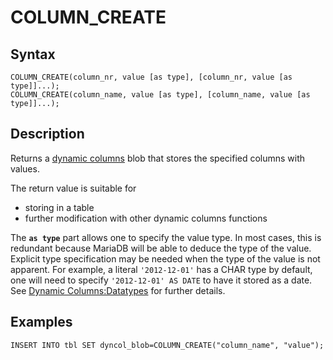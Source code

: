 
# COLUMN_CREATE

## Syntax


```
COLUMN_CREATE(column_nr, value [as type], [column_nr, value [as type]]...);
COLUMN_CREATE(column_name, value [as type], [column_name, value [as type]]...);
```

## Description


Returns a [dynamic columns](../../../../nosql/dynamic-columns-api.md) blob that stores the specified columns with values.


The return value is suitable for


* storing in a table
* further modification with other dynamic columns functions


The **`as type`** part allows one to specify the value type. In most cases,
this is redundant because MariaDB will be able to deduce the type of the
value. Explicit type specification may be needed when the type of the value is
not apparent. For example, a literal `'2012-12-01'` has a CHAR type by
default, one will need to specify `'2012-12-01' AS DATE` to have it stored as
a date. See [Dynamic Columns:Datatypes](../../../../nosql/dynamic-columns-api.md#datatypes) for further details.


## Examples


```
INSERT INTO tbl SET dyncol_blob=COLUMN_CREATE("column_name", "value");
```
